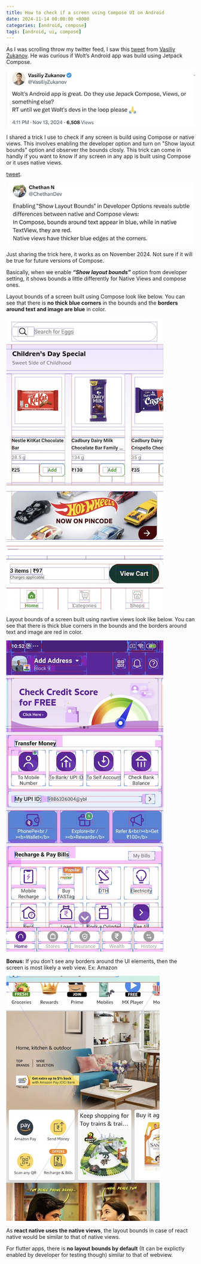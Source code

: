 ```yaml
---
title: How to check if a screen using Compose UI on Android
date: 2024-11-14 00:00:00 +0000
categories: [android, compose]
tags: [android, ui, compose]
---
```


As I was scrolling throw my twitter feed, I saw this [tweet](https://x.com/VasiliyZukanov/status/1856648593672740928) from [Vasiliy Zukanov](https://x.com/vasiliyzukanov?s=21).
He was curious if Wolt’s Android app was build using Jetpack Compose.

![Tweet](../assets/img/2024-11-14-check-if-compose/tweet.jpg)

I shared a trick I use to check if any screen is build using Compose or native views. This involves enabling the developer option and turn on "Show layout bounds" option and observer the bounds closly. This trick can come in handly if you want to know if any screen in any app is built using Compose or it uses native views.

[tweet](https://x.com/ChethanDev/status/1856730080753684689).

![Tweet](../assets/img/2024-11-14-check-if-compose/tweet2.jpg)

Just sharing the trick here, it works as on November 2024. Not sure if it will be true for future versions of Compose.

Basically, when we enable ***“Show layout bounds”*** option from developer setting, it shows bounds a little differently for Native Views and compose ones.

Layout bounds of a screen built using Compose look like below. You can see that there is **no thick blue corners** in the bounds and the **borders around text and image are blue** in color.  

![Pincode](../assets/img/2024-11-14-check-if-compose/pincode.jpg)

Layout bounds of a screen built using navtive views look like below. You can see that there is thick blue corners in the bounds and the borders around text and image are red in color.

![Phonepe](../assets/img/2024-11-14-check-if-compose/phonepe.jpg)



**Bonus:** If you don’t see any borders around the UI elements, then the screen is most likely a web view.
Ex: Amazon

![Amazon](../assets/img/2024-11-14-check-if-compose/amazon.jpg)

As **react native uses the native views**, the layout bounds in case of react native would be similar to that of native views.

For flutter apps, there is **no layout bounds by default** (It can be explictly enabled by developer for testing though) similar to that of webview. 

